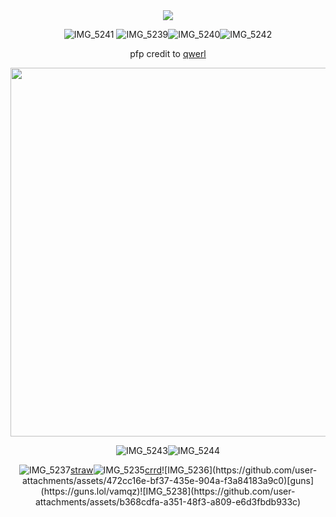 <div align="center">
<img src="https://komarev.com/ghpvc/?username=vamqz&color=801A1F&style=plastic&label=ㅤhi&base=00"> 




![IMG_5241](https://github.com/user-attachments/assets/c8b2ce2a-e9e0-48ac-b931-e64daa82b147)
![IMG_5239](https://github.com/user-attachments/assets/db74dfde-928c-468a-9685-799aa49586bb)![IMG_5240](https://github.com/user-attachments/assets/09262497-6983-46b6-ac6e-1d835e19ff8e)![IMG_5242](https://github.com/user-attachments/assets/b7e5ef36-b7f7-4de7-ac68-6581858c9ddd)









pfp credit to [qwerl](https://x.com/___qwerl____?s=21)




<img width="590" src="https://github.com/user-attachments/assets/f465a97d-eeb8-40d0-9aef-5f8210c8d7ab"/>

 
 

![IMG_5243](https://github.com/user-attachments/assets/a2ea4152-707d-4701-904a-655ac0973e27)![IMG_5244](https://github.com/user-attachments/assets/304dd51e-c4a8-46a6-9fe5-0cb07b8f9684)




![IMG_5237](https://github.com/user-attachments/assets/e82ef7af-52e6-42aa-b502-2256f71b61a6)[straw](https://kira4.straw.page)![IMG_5235](https://github.com/user-attachments/assets/9d35e07b-04d1-4251-a1f2-2e93876edb68)[crrd](https://adm1rree.carrd.co/?)![IMG_5236](https://github.com/user-attachments/assets/472cc16e-bf37-435e-904a-f3a84183a9c0)[guns](https://guns.lol/vamqz)![IMG_5238](https://github.com/user-attachments/assets/b368cdfa-a351-48f3-a809-e6d3fbdb933c)


